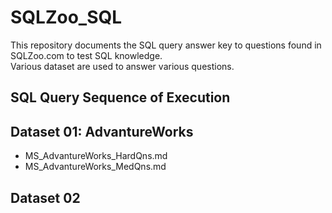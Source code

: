# SQLZoo_SQL
This repository documents the SQL query answer key to questions found in SQLZoo.com to test SQL knowledge.\
Various dataset are used to answer various questions. 

## SQL Query Sequence of Execution



## Dataset 01: AdvantureWorks
* MS_AdvantureWorks_HardQns.md
* MS_AdvantureWorks_MedQns.md

## Dataset 02
